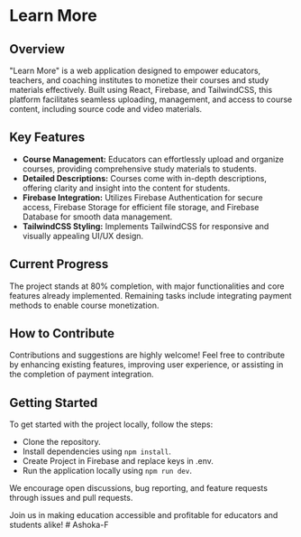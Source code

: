 # Learn More

## Overview

"Learn More" is a web application designed to empower educators, teachers, and coaching institutes to monetize their courses and study materials effectively. Built using React, Firebase, and TailwindCSS, this platform facilitates seamless uploading, management, and access to course content, including source code and video materials.

## Key Features

- **Course Management:** Educators can effortlessly upload and organize courses, providing comprehensive study materials to students.
- **Detailed Descriptions:** Courses come with in-depth descriptions, offering clarity and insight into the content for students.
- **Firebase Integration:** Utilizes Firebase Authentication for secure access, Firebase Storage for efficient file storage, and Firebase Database for smooth data management.
- **TailwindCSS Styling:** Implements TailwindCSS for responsive and visually appealing UI/UX design.

## Current Progress

The project stands at 80% completion, with major functionalities and core features already implemented. Remaining tasks include integrating payment methods to enable course monetization.

## How to Contribute

Contributions and suggestions are highly welcome! Feel free to contribute by enhancing existing features, improving user experience, or assisting in the completion of payment integration.

## Getting Started

To get started with the project locally, follow the steps:

- Clone the repository.
- Install dependencies using `npm install`.
- Create Project in Firebase and replace keys in .env.
- Run the application locally using `npm run dev`.

We encourage open discussions, bug reporting, and feature requests through issues and pull requests.

Join us in making education accessible and profitable for educators and students alike!
#   A s h o k a - F  
 